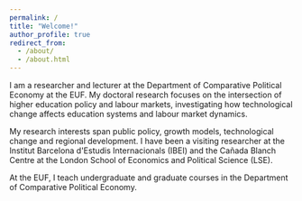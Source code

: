 ```yaml
---
permalink: /
title: "Welcome!"
author_profile: true
redirect_from: 
  - /about/
  - /about.html
---
```


I am a researcher and lecturer at the Department of Comparative Political Economy at the EUF. My doctoral research focuses on the intersection of higher education policy and labour markets, investigating how technological change affects education systems and labour market dynamics.

My research interests span public policy, growth models, technological change and regional development. I have been a visiting researcher at the Institut Barcelona d'Estudis Internacionals (IBEI) and the Cañada Blanch Centre at the London School of Economics and Political Science (LSE).

At the EUF, I teach undergraduate and graduate courses in the Department of Comparative Political Economy.
